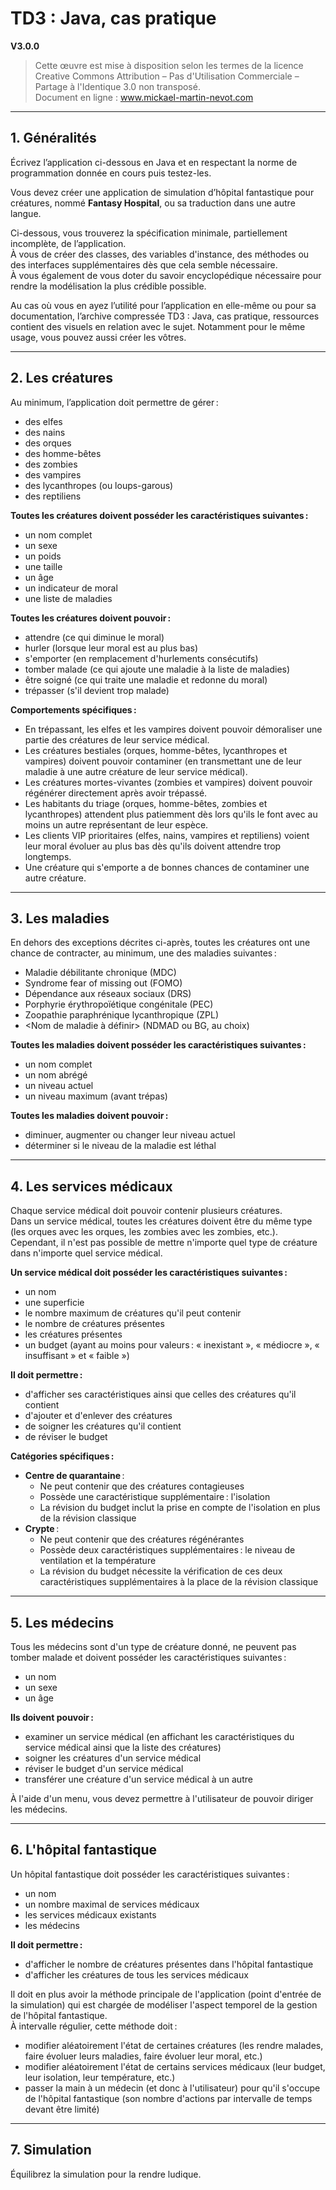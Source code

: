 # TD3 : Java, cas pratique
**V3.0.0**

> Cette œuvre est mise à disposition selon les termes de la licence Creative Commons Attribution – Pas d'Utilisation Commerciale – Partage à l'Identique 3.0 non transposé.  
> Document en ligne : www.mickael-martin-nevot.com

---

## 1. Généralités

Écrivez l’application ci-dessous en Java et en respectant la norme de programmation donnée en cours puis testez-les.

Vous devez créer une application de simulation d’hôpital fantastique pour créatures, nommé **Fantasy Hospital**, ou sa traduction dans une autre langue.

Ci-dessous, vous trouverez la spécification minimale, partiellement incomplète, de l’application.  
À vous de créer des classes, des variables d'instance, des méthodes ou des interfaces supplémentaires dès que cela semble nécessaire.  
À vous également de vous doter du savoir encyclopédique nécessaire pour rendre la modélisation la plus crédible possible.

Au cas où vous en ayez l’utilité pour l’application en elle-même ou pour sa documentation, l’archive compressée TD3 : Java, cas pratique, ressources contient des visuels en relation avec le sujet. Notamment pour le même usage, vous pouvez aussi créer les vôtres.

---

## 2. Les créatures

Au minimum, l’application doit permettre de gérer :
- des elfes
- des nains
- des orques
- des homme-bêtes
- des zombies
- des vampires
- des lycanthropes (ou loups-garous)
- des reptiliens

**Toutes les créatures doivent posséder les caractéristiques suivantes :**
- un nom complet
- un sexe
- un poids
- une taille
- un âge
- un indicateur de moral
- une liste de maladies

**Toutes les créatures doivent pouvoir :**
- attendre (ce qui diminue le moral)
- hurler (lorsque leur moral est au plus bas)
- s'emporter (en remplacement d'hurlements consécutifs)
- tomber malade (ce qui ajoute une maladie à la liste de maladies)
- être soigné (ce qui traite une maladie et redonne du moral)
- trépasser (s'il devient trop malade)

**Comportements spécifiques :**
- En trépassant, les elfes et les vampires doivent pouvoir démoraliser une partie des créatures de leur service médical.
- Les créatures bestiales (orques, homme-bêtes, lycanthropes et vampires) doivent pouvoir contaminer (en transmettant une de leur maladie à une autre créature de leur service médical).
- Les créatures mortes-vivantes (zombies et vampires) doivent pouvoir régénérer directement après avoir trépassé.
- Les habitants du triage (orques, homme-bêtes, zombies et lycanthropes) attendent plus patiemment dès lors qu'ils le font avec au moins un autre représentant de leur espèce.
- Les clients VIP prioritaires (elfes, nains, vampires et reptiliens) voient leur moral évoluer au plus bas dès qu'ils doivent attendre trop longtemps.
- Une créature qui s'emporte a de bonnes chances de contaminer une autre créature.

---

## 3. Les maladies

En dehors des exceptions décrites ci-après, toutes les créatures ont une chance de contracter, au minimum, une des maladies suivantes :
- Maladie débilitante chronique (MDC)
- Syndrome fear of missing out (FOMO)
- Dépendance aux réseaux sociaux (DRS)
- Porphyrie érythropoïétique congénitale (PEC)
- Zoopathie paraphrénique lycanthropique (ZPL)
- <Nom de maladie à définir> (NDMAD ou BG, au choix)

**Toutes les maladies doivent posséder les caractéristiques suivantes :**
- un nom complet
- un nom abrégé
- un niveau actuel
- un niveau maximum (avant trépas)

**Toutes les maladies doivent pouvoir :**
- diminuer, augmenter ou changer leur niveau actuel
- déterminer si le niveau de la maladie est léthal

---

## 4. Les services médicaux

Chaque service médical doit pouvoir contenir plusieurs créatures.  
Dans un service médical, toutes les créatures doivent être du même type (les orques avec les orques, les zombies avec les zombies, etc.).  
Cependant, il n'est pas possible de mettre n'importe quel type de créature dans n'importe quel service médical.

**Un service médical doit posséder les caractéristiques suivantes :**
- un nom
- une superficie
- le nombre maximum de créatures qu'il peut contenir
- le nombre de créatures présentes
- les créatures présentes
- un budget (ayant au moins pour valeurs : « inexistant », « médiocre », « insuffisant » et « faible »)

**Il doit permettre :**
- d'afficher ses caractéristiques ainsi que celles des créatures qu'il contient
- d'ajouter et d'enlever des créatures
- de soigner les créatures qu'il contient
- de réviser le budget

**Catégories spécifiques :**
- **Centre de quarantaine** :  
  - Ne peut contenir que des créatures contagieuses  
  - Possède une caractéristique supplémentaire : l'isolation  
  - La révision du budget inclut la prise en compte de l'isolation en plus de la révision classique
- **Crypte** :  
  - Ne peut contenir que des créatures régénérantes  
  - Possède deux caractéristiques supplémentaires : le niveau de ventilation et la température  
  - La révision du budget nécessite la vérification de ces deux caractéristiques supplémentaires à la place de la révision classique

---

## 5. Les médecins

Tous les médecins sont d'un type de créature donné, ne peuvent pas tomber malade et doivent posséder les caractéristiques suivantes :
- un nom
- un sexe
- un âge

**Ils doivent pouvoir :**
- examiner un service médical (en affichant les caractéristiques du service médical ainsi que la liste des créatures)
- soigner les créatures d'un service médical
- réviser le budget d'un service médical
- transférer une créature d'un service médical à un autre

À l'aide d'un menu, vous devez permettre à l'utilisateur de pouvoir diriger les médecins.

---

## 6. L'hôpital fantastique

Un hôpital fantastique doit posséder les caractéristiques suivantes :
- un nom
- un nombre maximal de services médicaux
- les services médicaux existants
- les médecins

**Il doit permettre :**
- d'afficher le nombre de créatures présentes dans l'hôpital fantastique
- d'afficher les créatures de tous les services médicaux

Il doit en plus avoir la méthode principale de l'application (point d'entrée de la simulation) qui est chargée de modéliser l'aspect temporel de la gestion de l'hôpital fantastique.  
À intervalle régulier, cette méthode doit :
- modifier aléatoirement l'état de certaines créatures (les rendre malades, faire évoluer leurs maladies, faire évoluer leur moral, etc.)
- modifier aléatoirement l'état de certains services médicaux (leur budget, leur isolation, leur température, etc.)
- passer la main à un médecin (et donc à l'utilisateur) pour qu'il s'occupe de l'hôpital fantastique (son nombre d'actions par intervalle de temps devant être limité)

---

## 7. Simulation

Équilibrez la simulation pour la rendre ludique.